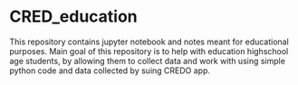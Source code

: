 # CRED_education
This repository contains jupyter notebook and notes meant for educational purposes. 
Main goal of this repository is to help with education highschool age students, by allowing them to collect data and work with using simple python code and data collected by suing CREDO app.
